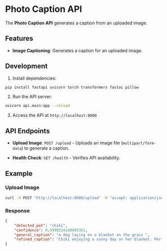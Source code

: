 # Photo Caption API

The **Photo Caption API** generates a caption from an uploaded image.

## Features

- **Image Captioning**: Generates a caption for an uploaded image.

## Development

1. Install dependencies:

```bash
pip install fastapi uvicorn torch transformers fastai pillow
```

2. Run the API server:

```bash
uvicorn api.main:app --reload
```

3. Access the API at `http://localhost:8000`


## API Endpoints

- **Upload Image**: `POST /upload` - Uploads an image file (`multipart/form-data`) to generate a caption.

- **Health Check**: `GET /health` - Verifies API availability.

## Example

### Upload Image

```bash
curl -X POST "http://localhost:8000/upload" -H "accept: application/json" -H "Content-Type: multipart/form-data" -F "file=@/path/to/your/image.jpg"
```

### Response

```json
{
    "detected_pet": "chiki",
    "confidence": 0.9998524188995361,
    "general_caption": "a dog laying on a blanket on the grass ",
    "refined_caption": "Chiki enjoying a sunny day on her blanket. Perfect spot for relaxation."
}
```



